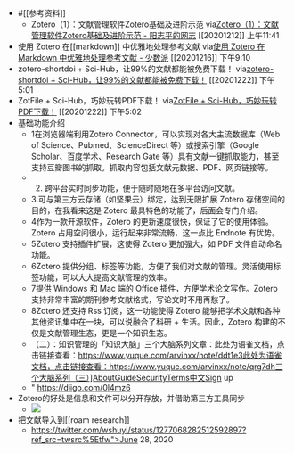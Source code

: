- #[[参考资料]]
    - Zotero（1）：文献管理软件Zotero基础及进阶示范
via[Zotero（1）：文献管理软件Zotero基础及进阶示范 - 阳志平的网志](https://www.yangzhiping.com/tech/zotero1.html)
[[20201212]] 上午11:41
- 使用 Zotero 在[[markdown]] 中优雅地处理参考文献
via[使用 Zotero 在 Markdown 中优雅地处理参考文献 - 少数派](https://sspai.com/post/60825)
[[20201216]] 下午9:10
- zotero-shortdoi + Sci-Hub，让99%的文献都能被免费下载！
via[zotero-shortdoi + Sci-Hub，让99%的文献都能被免费下载！](https://iseex.github.io/2020-03/zotero-shortdoi/)
[[20201222]] 下午5:01
- ZotFile + Sci-Hub，巧妙玩转PDF下载！
via[ZotFile + Sci-Hub，巧妙玩转PDF下载！](https://iseex.github.io/2020-10/zotfile-scihub/)
[[20201222]] 下午5:02
- 基础功能介绍
    - 1在浏览器端利用Zotero Connector，可以实现对各大主流数据库（Web of Science、Pubmed、ScienceDirect 等）或搜索引擎（Google Scholar、百度学术、Research Gate 等）具有文献一键抓取能力，甚至支持豆瓣图书的抓取。抓取内容包括文献元数据、PDF、网页链接等。
    - 2. 跨平台实时同步功能，便于随时随地在多平台访问文献。
    - 3.可与第三方云存储（如坚果云）绑定，达到无限扩展 Zotero 存储空间的目的，在我看来这是 Zotero 最具特色的功能了，后面会专门介绍。
    - 4作为一款开源软件，Zotero 的更新速度很快，保证了它的使用体验。Zotero 占用空间很小，运行起来非常流畅，这一点比 Endnote 有优势。
    - 5Zotero 支持插件扩展，这使得 Zotero 更加强大，如 PDF 文件自动命名功能。
    - 6Zotero 提供分组、标签等功能，方便了我们对文献的管理。灵活使用标签功能，可以大大提高文献管理的效率。
    - 7提供 Windows 和 Mac 端的 Office 插件，方便学术论文写作。Zotero 支持非常丰富的期刊参考文献格式，写论文时不用再愁了。
    - 8Zotero 还支持 Rss 订阅，这一功能使得 Zotero 能够把学术文献和各种其他资讯集中在一块，可以说融合了科研 + 生活。因此，Zotero 构建的不仅是文献管理生态，更是一个知识生态。
    - （二）：知识管理的「知识大脑」三个大脑系列文章：此处为语雀文档，点击链接查看：https://www.yuque.com/arvinxx/note/ddt1e3此处为语雀文档，点击链接查看：https://www.yuque.com/arvinxx/note/qrg7dh三个大脑系列（三）]AboutGuideSecurityTerms中文Sign up
    - " https://diigo.com/0l4mz6
- Zotero的好处是信息和文件可以分开存放，并借助第三方工具同步
    - ![](https://firebasestorage.googleapis.com/v0/b/firescript-577a2.appspot.com/o/imgs%2Fapp%2Fxinyiheng%2FqFFS7fjKUc.png?alt=media&token=e28183e0-ca7e-4630-8780-6e2f27004ff5)
- 把文献导入到[[roam research]]
    - https://twitter.com/wshuyi/status/1277068282512592897?ref_src=twsrc%5Etfw">June 28, 2020</a>
